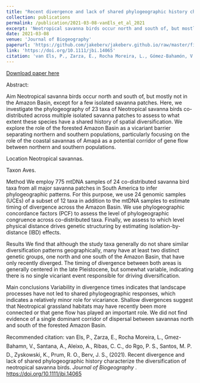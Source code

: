 ```yaml
---
title: "Recent divergence and lack of shared phylogeographic history characterize the diversification of neotropical savanna birds"
collection: publications
permalink: /publication/2021-03-08-vanEls_et_al_2021
excerpt: 'Neotropical savanna birds occur north and south of, but mostly not in the Amazon Basin, except for a few isolated savanna patches. Here, we investigate the phylogeography of 23 taxa of Neotropical savanna birds co-distributed across multiple isolated savanna patches to assess to what extent these species have a shared history of spatial diversification. We explore the role of the forested Amazon Basin as a vicariant barrier separating northern and southern populations, particularly focusing on the role of the coastal savannas of Amapá as a potential corridor of gene flow between northern and southern populations.'
date: 2021-03-08
venue: 'Journal of Biogeography'
paperurl: 'https://github.com/jakeberv/jakeberv.github.io/raw/master/files/pdf/papers/vanEls_et_al_2021.pdf'
link: 'https://doi.org/10.1111/jbi.14065'
citation: 'van Els, P., Zarza, E., Rocha Moreira, L., Gómez-Bahamón, V., Santana, A., Aleixo, A., Ribas, C. C., do Rêgo, P. S., Santos, M. P. D., Zyskowski, K., Prum, R. O., <b>Berv, J. S.</b>, (2021). Recent divergence and lack of shared phylogeographic history characterize the diversification of neotropical savanna birds. <i>Journal of Biogeography</i>.'
---
```


[Download paper here](https://github.com/jakeberv/jakeberv.github.io/raw/master/images/research/the-persistence-of-memory-painting-by-salvador-dali-uhd-4k-wallpaper.jpg)

Abstract:

Aim Neotropical savanna birds occur north and south of, but mostly not in the Amazon Basin, except for a few isolated savanna patches. Here, we investigate the phylogeography of 23 taxa of Neotropical savanna birds co-distributed across multiple isolated savanna patches to assess to what extent these species have a shared history of spatial diversification. We explore the role of the forested Amazon Basin as a vicariant barrier separating northern and southern populations, particularly focusing on the role of the coastal savannas of Amapá as a potential corridor of gene flow between northern and southern populations.

Location Neotropical savannas.

Taxon Aves.

Method We employ 775 mtDNA samples of 24 co-distributed savanna bird taxa from all major savanna patches in South America to infer phylogeographic patterns. For this purpose, we use 24 genomic samples (UCEs) of a subset of 12 taxa in addition to the mtDNA samples to estimate timing of divergence across the Amazon Basin. We use phylogeographic concordance factors (PCF) to assess the level of phylogeographic congruence across co-distributed taxa. Finally, we assess to which level physical distance drives genetic structuring by estimating isolation-by-distance (IBD) effects.

Results We find that although the study taxa generally do not share similar diversification patterns geographically, many have at least two distinct genetic groups, one north and one south of the Amazon Basin, that have only recently diverged. The timing of divergence between both areas is generally centered in the late Pleistocene, but somewhat variable, indicating there is no single vicariant event responsible for driving diversification.

Main conclusions Variability in divergence times indicates that landscape processes have not led to shared phylogeographic responses, which indicates a relatively minor role for vicariance. Shallow divergences suggest that Neotropical grassland habitats may have recently been more connected or that gene flow has played an important role. We did not find evidence of a single dominant corridor of dispersal between savannas north and south of the forested Amazon Basin.

Recommended citation: van Els, P., Zarza, E., Rocha Moreira, L., Gmez-Bahamn, V., Santana, A., Aleixo, A., Ribas, C. C., do Rgo, P. S., Santos, M. P. D., Zyskowski, K., Prum, R. O., Berv, J. S., (2021). Recent divergence and lack of shared phylogeographic history characterize the diversification of neotropical savanna birds. <i> Journal of Biogeography </i>. <https://doi.org/10.1111/jbi.14065>
